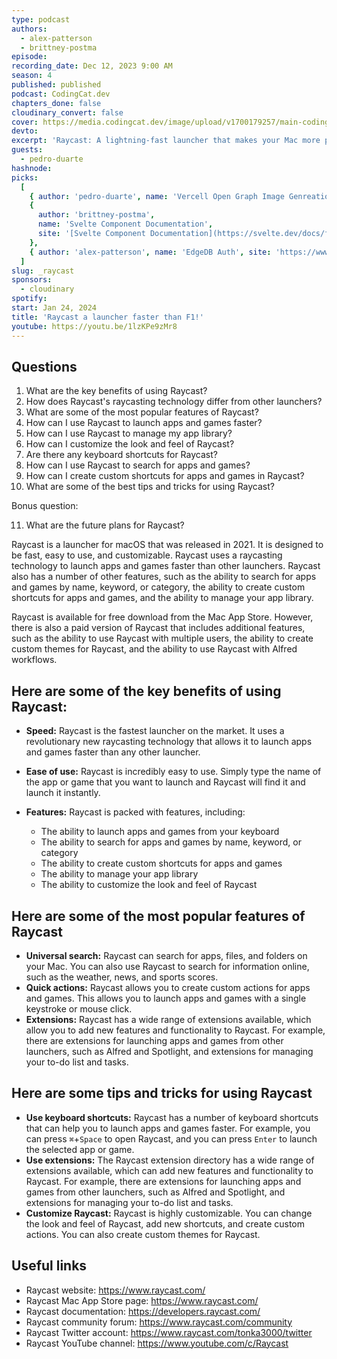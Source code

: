 ```yaml
---
type: podcast
authors:
  - alex-patterson
  - brittney-postma
episode:
recording_date: Dec 12, 2023 9:00 AM
season: 4
published: published
podcast: CodingCat.dev
chapters_done: false
cloudinary_convert: false
cover: https://media.codingcat.dev/image/upload/v1700179257/main-codingcatdev-photo/3_raycast.png
devto:
excerpt: 'Raycast: A lightning-fast launcher that makes your Mac more productive.'
guests:
  - pedro-duarte
hashnode:
picks:
  [
    { author: 'pedro-duarte', name: 'Vercell Open Graph Image Genreation', site: 'https://vercel.com/docs/functions/edge-functions/og-image-generation' },
    {
      author: 'brittney-postma',
      name: 'Svelte Component Documentation',
      site: '[Svelte Component Documentation](https://svelte.dev/docs/faq)'
    },
    { author: 'alex-patterson', name: 'EdgeDB Auth', site: 'https://www.edgedb.com/docs/guides/auth/index' }
  ]
slug: _raycast
sponsors:
  - cloudinary
spotify:
start: Jan 24, 2024
title: 'Raycast a launcher faster than F1!'
youtube: https://youtu.be/1lzKPe9zMr8
---
```


## Questions

1. What are the key benefits of using Raycast?
2. How does Raycast's raycasting technology differ from other launchers?
3. What are some of the most popular features of Raycast?
4. How can I use Raycast to launch apps and games faster?
5. How can I use Raycast to manage my app library?
6. How can I customize the look and feel of Raycast?
7. Are there any keyboard shortcuts for Raycast?
8. How can I use Raycast to search for apps and games?
9. How can I create custom shortcuts for apps and games in Raycast?
10. What are some of the best tips and tricks for using Raycast?

Bonus question:

11. What are the future plans for Raycast?

Raycast is a launcher for macOS that was released in 2021. It is designed to be fast, easy to use, and customizable. Raycast uses a raycasting technology to launch apps and games faster than other launchers. Raycast also has a number of other features, such as the ability to search for apps and games by name, keyword, or category, the ability to create custom shortcuts for apps and games, and the ability to manage your app library.

Raycast is available for free download from the Mac App Store. However, there is also a paid version of Raycast that includes additional features, such as the ability to use Raycast with multiple users, the ability to create custom themes for Raycast, and the ability to use Raycast with Alfred workflows.

## Here are some of the key benefits of using Raycast:

- **Speed:** Raycast is the fastest launcher on the market. It uses a revolutionary new raycasting technology that allows it to launch apps and games faster than any other launcher.

- **Ease of use:** Raycast is incredibly easy to use. Simply type the name of the app or game that you want to launch and Raycast will find it and launch it instantly.

- **Features:** Raycast is packed with features, including:

  - The ability to launch apps and games from your keyboard
  - The ability to search for apps and games by name, keyword, or category
  - The ability to create custom shortcuts for apps and games
  - The ability to manage your app library
  - The ability to customize the look and feel of Raycast

## Here are some of the most popular features of Raycast

- **Universal search:** Raycast can search for apps, files, and folders on your Mac. You can also use Raycast to search for information online, such as the weather, news, and sports scores.
- **Quick actions:** Raycast allows you to create custom actions for apps and games. This allows you to launch apps and games with a single keystroke or mouse click.
- **Extensions:** Raycast has a wide range of extensions available, which allow you to add new features and functionality to Raycast. For example, there are extensions for launching apps and games from other launchers, such as Alfred and Spotlight, and extensions for managing your to-do list and tasks.

## Here are some tips and tricks for using Raycast

- **Use keyboard shortcuts:** Raycast has a number of keyboard shortcuts that can help you to launch apps and games faster. For example, you can press `⌘`+`Space` to open Raycast, and you can press `Enter` to launch the selected app or game.
- **Use extensions:** The Raycast extension directory has a wide range of extensions available, which can add new features and functionality to Raycast. For example, there are extensions for launching apps and games from other launchers, such as Alfred and Spotlight, and extensions for managing your to-do list and tasks.
- **Customize Raycast:** Raycast is highly customizable. You can change the look and feel of Raycast, add new shortcuts, and create custom actions. You can also create custom themes for Raycast.

## Useful links

- Raycast website: https://www.raycast.com/
- Raycast Mac App Store page: https://www.raycast.com/
- Raycast documentation: https://developers.raycast.com/
- Raycast community forum: https://www.raycast.com/community
- Raycast Twitter account: https://www.raycast.com/tonka3000/twitter
- Raycast YouTube channel: https://www.youtube.com/c/Raycast

